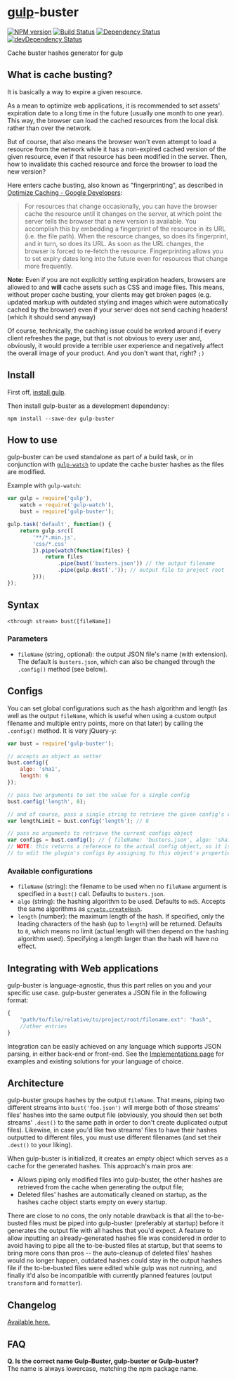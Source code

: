 # [gulp](https://github.com/gulpjs/gulp/)-buster
[![NPM version](https://badge.fury.io/js/gulp-buster.png)](https://npmjs.org/package/gulp-buster)
[![Build Status](https://travis-ci.org/UltCombo/gulp-buster.png?branch=master)](https://travis-ci.org/UltCombo/gulp-buster)
[![Dependency Status](https://david-dm.org/UltCombo/gulp-buster.png)](https://david-dm.org/UltCombo/gulp-buster)
[![devDependency Status](https://david-dm.org/UltCombo/gulp-buster/dev-status.png)](https://david-dm.org/UltCombo/gulp-buster#info=devDependencies)

Cache buster hashes generator for gulp

## What is cache busting?

It is basically a way to expire a given resource.

As a mean to optimize web applications, it is recommended to set assets' expiration date to a long time in the future (usually one month to one year). This way, the browser can load the cached resources from the local disk rather than over the network.

But of course, that also means the browser won't even attempt to load a resource from the network while it has a non-expired cached version of the given resource, even if that resource has been modified in the server. Then, how to invalidate this cached resource and force the browser to load the new version?

Here enters cache busting, also known as "fingerprinting", as described in [Optimize Caching - Google Developers](https://developers.google.com/speed/docs/best-practices/caching):

> For resources that change occasionally, you can have the browser cache the resource until it changes on the server, at which point the server tells the browser that a new version is available. You accomplish this by embedding a fingerprint of the resource in its URL (i.e. the file path). When the resource changes, so does its fingerprint, and in turn, so does its URL. As soon as the URL changes, the browser is forced to re-fetch the resource. Fingerprinting allows you to set expiry dates long into the future even for resources that change more frequently.

**Note:** Even if you are not explicitly setting expiration headers, browsers are allowed to and **will** cache assets such as CSS and image files. This means, without proper cache busting, your clients may get broken pages (e.g. updated markup with outdated styling and images which were automatically cached by the browser) even if your server does not send caching headers! (which it should send anyway)

Of course, technically, the caching issue could be worked around if every client refreshes the page, but that is not obvious to every user and, obviously, it would provide a terrible user experience and negatively affect the overall image of your product. And you don't want that, right? `;)`

## Install

First off, [install gulp](https://github.com/gulpjs/gulp/blob/master/docs/getting-started.md).

Then install gulp-buster as a development dependency:

```
npm install --save-dev gulp-buster
```

## How to use

gulp-buster can be used standalone as part of a build task, or in conjunction with [`gulp-watch`](https://npmjs.org/package/gulp-watch) to update the cache buster hashes as the files are modified.

Example with `gulp-watch`:

```js
var gulp = require('gulp'),
	watch = require('gulp-watch'),
	bust = require('gulp-buster');

gulp.task('default', function() {
	return gulp.src([
		'**/*.min.js',
		'css/*.css'
		]).pipe(watch(function(files) {
			return files
				.pipe(bust('busters.json')) // the output filename
				.pipe(gulp.dest('.')); // output file to project root
		}));
});
```

## Syntax

```none
<through stream> bust([fileName])
```

### Parameters

- `fileName` (string, optional): the output JSON file's name (with extension). The default is `busters.json`, which can also be changed through the `.config()` method (see below).

## Configs

You can set global configurations such as the hash algorithm and length (as well as the output `fileName`, which is useful when using a custom output filename and multiple entry points, more on that later) by calling the `.config()` method. It is very jQuery-y:

```js
var bust = require('gulp-buster');

// accepts an object as setter
bust.config({
	algo: 'sha1',
	length: 6
});

// pass two arguments to set the value for a single config
bust.config('length', 8);

// and of course, pass a single string to retrieve the given config's value
var lengthLimit = bust.config('length'); // 8

// pass no arguments to retrieve the current configs object
var configs = bust.config(); // { fileName: 'busters.json', algo: 'sha1', length: 8 [, ...] }
// NOTE: this returns a reference to the actual config object, so it is possible (but not advisable)
// to edit the plugin's configs by assigning to this object's properties.
```

### Available configurations

- `fileName` (string): the filename to be used when no `fileName` argument is specified in a `bust()` call. Defaults to `busters.json`.
- `algo` (string): the hashing algorithm to be used. Defaults to `md5`. Accepts the same algorithms as [`crypto.createHash`](http://nodejs.org/api/crypto.html#crypto_crypto_createhash_algorithm).
- `length` (number): the maximum length of the hash. If specified, only the leading characters of the hash (up to `length`) will be returned. Defaults to `0`, which means no limit (actual length will then depend on the hashing algorithm used). Specifying a length larger than the hash will have no effect.

## Integrating with Web applications

gulp-buster is language-agnostic, thus this part relies on you and your specific use case. gulp-buster generates a JSON file in the following format:

```js
{
	"path/to/file/relative/to/project/root/filename.ext": "hash",
	//other entries
}
```

Integration can be easily achieved on any language which supports JSON parsing, in either back-end or front-end. See the [Implementations page](https://github.com/UltCombo/gulp-buster/blob/master/IMPLEMENTATIONS.md) for examples and existing solutions for your language of choice.

## Architecture

gulp-buster groups hashes by the output `fileName`. That means, piping two different streams into `bust('foo.json')` will merge both of those streams' files' hashes into the same output file (obviously, you should then set both streams' `.dest()` to the same path in order to don't create duplicated output files). Likewise, in case you'd like two streams' files to have their hashes outputted to different files, you must use different filenames (and set their `.dest()` to your liking).

When gulp-buster is initialized, it creates an empty object which serves as a cache for the generated hashes. This approach's main pros are:

- Allows piping only modified files into gulp-buster, the other hashes are retrieved from the cache when generating the output file;
- Deleted files' hashes are automatically cleaned on startup, as the hashes cache object starts empty on every startup.

There are close to no cons, the only notable drawback is that all the to-be-busted files must be piped into gulp-buster (preferably at startup) before it generates the output file with all hashes that you'd expect. A feature to allow inputting an already-generated hashes file was considered in order to avoid having to pipe all the to-be-busted files at startup, but that seems to bring more cons than pros -- the auto-cleanup of deleted files' hashes would no longer happen, outdated hashes could stay in the output hashes file if the to-be-busted files were edited while gulp was not running, and finally it'd also be incompatible with currently planned features (output `transform` and `formatter`).

## Changelog

[Available here.](https://github.com/UltCombo/gulp-buster/blob/master/CHANGELOG.md)

## FAQ

**Q. Is the correct name Gulp-Buster, gulp-buster or Gulp-buster?**<br>
The name is always lowercase, matching the npm package name.
